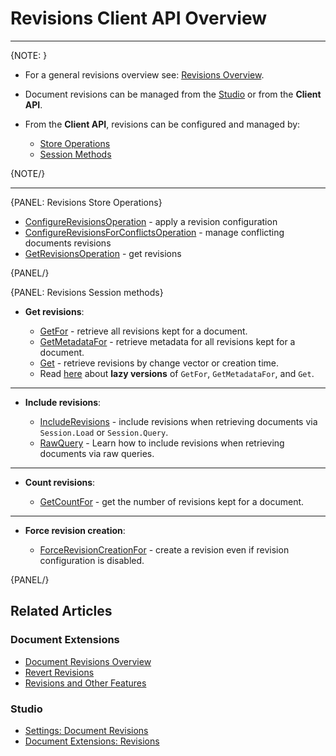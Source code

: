 # Revisions Client API Overview

---

{NOTE: }

* For a general revisions overview see: [Revisions Overview](../../../document-extensions/revisions/overview).  

* Document revisions can be managed from the [Studio](../../../studio/database/settings/document-revisions) or from the __Client API__.  

* From the __Client API__, revisions can be configured and managed by:  
    * [Store Operations](../../../document-extensions/revisions/client-api/overview#revisions-store-operations)  
    * [Session Methods](../../../document-extensions/revisions/client-api/overview#revisions-session-methods)  

{NOTE/}

---

{PANEL: Revisions Store Operations}

* [ConfigureRevisionsOperation](../../../document-extensions/revisions/client-api/operations/configure-revisions) - apply a revision configuration
* [ConfigureRevisionsForConflictsOperation](../../../document-extensions/revisions/client-api/operations/conflict-revisions-configuration) - manage conflicting documents revisions
* [GetRevisionsOperation](../../../document-extensions/revisions/client-api/operations/get-revisions) - get revisions

{PANEL/}

{PANEL: Revisions Session methods}

* __Get revisions__:  

  * [GetFor](../../../document-extensions/revisions/client-api/session/loading#get-all-revisions) - retrieve all revisions kept for a document.
  * [GetMetadataFor](../../../document-extensions/revisions/client-api/session/loading#get-revisions-metadata) - retrieve metadata for all revisions kept for a document.
  * [Get](../../../document-extensions/revisions/client-api/session/loading#get-revisions-by-creation-time) - retrieve revisions by change vector or creation time.
  * Read [here](../../../client-api/session/how-to/perform-operations-lazily#getRevisions) about __lazy versions__ of `GetFor`, `GetMetadataFor`, and `Get`.

---

* __Include revisions__:  

  * [IncludeRevisions](../../../document-extensions/revisions/client-api/session/including#section) - include revisions when retrieving documents via `Session.Load` or `Session.Query`.  
  * [RawQuery](../../../document-extensions/revisions/client-api/session/including#including-revisions-with-session.advanced.rawquery) - Learn how to include revisions when retrieving documents via raw queries.

---

* __Count revisions__:  

  * [GetCountFor](../../../document-extensions/revisions/client-api/session/counting#getcountfor) - get the number of revisions kept for a document.  

---

* __Force revision creation__:

    * [ForceRevisionCreationFor](../../../document-extensions/revisions/overview#force-revision-creation-via-api) - create a revision even if revision configuration is disabled.

{PANEL/}

## Related Articles

### Document Extensions

* [Document Revisions Overview](../../../document-extensions/revisions/overview)  
* [Revert Revisions](../../../document-extensions/revisions/revert-revisions)  
* [Revisions and Other Features](../../../document-extensions/revisions/revisions-and-other-features)  

### Studio

* [Settings: Document Revisions](../../../studio/database/settings/document-revisions)  
* [Document Extensions: Revisions](../../../studio/database/document-extensions/revisions)  

